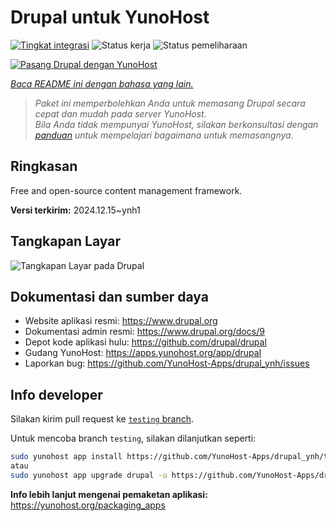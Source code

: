 <!--
N.B.: README ini dibuat secara otomatis oleh <https://github.com/YunoHost/apps/tree/master/tools/readme_generator>
Ini TIDAK boleh diedit dengan tangan.
-->

# Drupal untuk YunoHost

[![Tingkat integrasi](https://apps.yunohost.org/badge/integration/drupal)](https://ci-apps.yunohost.org/ci/apps/drupal/)
![Status kerja](https://apps.yunohost.org/badge/state/drupal)
![Status pemeliharaan](https://apps.yunohost.org/badge/maintained/drupal)

[![Pasang Drupal dengan YunoHost](https://install-app.yunohost.org/install-with-yunohost.svg)](https://install-app.yunohost.org/?app=drupal)

*[Baca README ini dengan bahasa yang lain.](./ALL_README.md)*

> *Paket ini memperbolehkan Anda untuk memasang Drupal secara cepat dan mudah pada server YunoHost.*  
> *Bila Anda tidak mempunyai YunoHost, silakan berkonsultasi dengan [panduan](https://yunohost.org/install) untuk mempelajari bagaimana untuk memasangnya.*

## Ringkasan

Free and open-source content management framework.

**Versi terkirim:** 2024.12.15~ynh1

## Tangkapan Layar

![Tangkapan Layar pada Drupal](./doc/screenshots/screenshot.png)

## Dokumentasi dan sumber daya

- Website aplikasi resmi: <https://www.drupal.org>
- Dokumentasi admin resmi: <https://www.drupal.org/docs/9>
- Depot kode aplikasi hulu: <https://github.com/drupal/drupal>
- Gudang YunoHost: <https://apps.yunohost.org/app/drupal>
- Laporkan bug: <https://github.com/YunoHost-Apps/drupal_ynh/issues>

## Info developer

Silakan kirim pull request ke [`testing` branch](https://github.com/YunoHost-Apps/drupal_ynh/tree/testing).

Untuk mencoba branch `testing`, silakan dilanjutkan seperti:

```bash
sudo yunohost app install https://github.com/YunoHost-Apps/drupal_ynh/tree/testing --debug
atau
sudo yunohost app upgrade drupal -u https://github.com/YunoHost-Apps/drupal_ynh/tree/testing --debug
```

**Info lebih lanjut mengenai pemaketan aplikasi:** <https://yunohost.org/packaging_apps>
